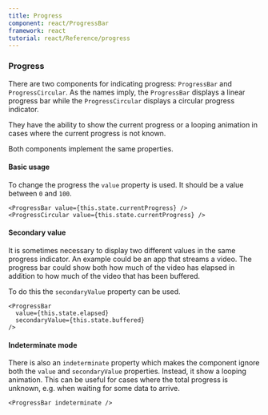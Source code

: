 ```yaml
---
title: Progress
component: react/ProgressBar
framework: react
tutorial: react/Reference/progress
---
```


### Progress

There are two components for indicating progress: `ProgressBar` and `ProgressCircular`. As the names imply, the `ProgressBar` displays a linear progress bar while the `ProgressCircular` displays a circular progress indicator.

They have the ability to show the current progress or a looping animation in cases where the current progress is not known.

Both components implement the same properties.

#### Basic usage

To change the progress the `value` property is used. It should be a value between `0` and `100`.

```
<ProgressBar value={this.state.currentProgress} />
<ProgressCircular value={this.state.currentProgress} />
```


#### Secondary value

It is sometimes necessary to display two different values in the same progress indicator. An example could be an app that streams a video. The progress bar could show both how much of the video has elapsed in addition to how much of the video that has been buffered.

To do this the `secondaryValue` property can be used.

```
<ProgressBar
  value={this.state.elapsed}
  secondaryValue={this.state.buffered}
/>
```

#### Indeterminate mode

There is also an `indeterminate` property which makes the component ignore both the `value` and `secondaryValue` properties. Instead, it show a looping animation. This can be useful for cases where the total progress is unknown, e.g. when waiting for some data to arrive.

```
<ProgressBar indeterminate />
```

